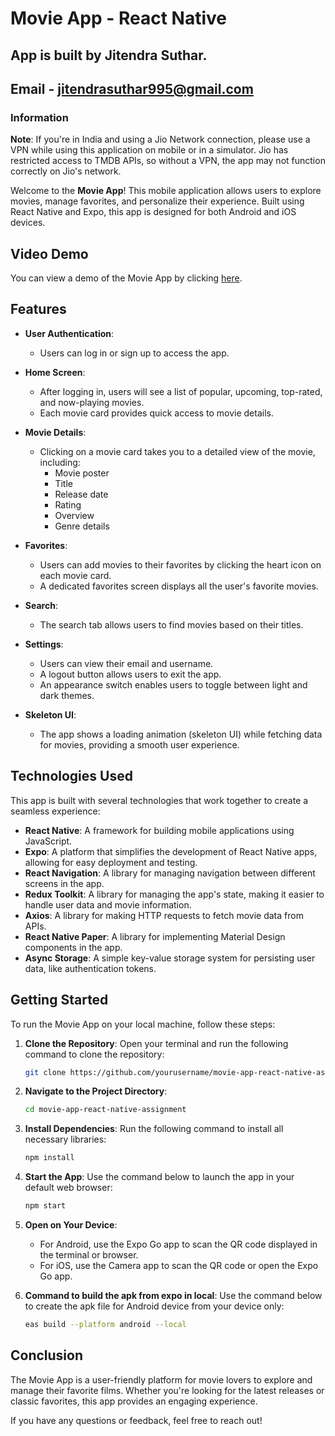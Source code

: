 # Movie App - React Native

## App is built by Jitendra Suthar.

## Email - jitendrasuthar995@gmail.com

### Information

**Note**: If you're in India and using a Jio Network connection, please use a VPN while using this application on mobile or in a simulator. Jio has restricted access to TMDB APIs, so without a VPN, the app may not function correctly on Jio's network.

Welcome to the **Movie App**! This mobile application allows users to explore movies, manage favorites, and personalize their experience. Built using React Native and Expo, this app is designed for both Android and iOS devices.

## Video Demo

You can view a demo of the Movie App by clicking [here](https://youtu.be/MuuuoNuUYyo?si=YF4hZritsbP0EAQi).

## Features

- **User Authentication**:
  - Users can log in or sign up to access the app.
- **Home Screen**:

  - After logging in, users will see a list of popular, upcoming, top-rated, and now-playing movies.
  - Each movie card provides quick access to movie details.

- **Movie Details**:

  - Clicking on a movie card takes you to a detailed view of the movie, including:
    - Movie poster
    - Title
    - Release date
    - Rating
    - Overview
    - Genre details

- **Favorites**:

  - Users can add movies to their favorites by clicking the heart icon on each movie card.
  - A dedicated favorites screen displays all the user's favorite movies.

- **Search**:

  - The search tab allows users to find movies based on their titles.

- **Settings**:

  - Users can view their email and username.
  - A logout button allows users to exit the app.
  - An appearance switch enables users to toggle between light and dark themes.

- **Skeleton UI**:
  - The app shows a loading animation (skeleton UI) while fetching data for movies, providing a smooth user experience.

## Technologies Used

This app is built with several technologies that work together to create a seamless experience:

- **React Native**: A framework for building mobile applications using JavaScript.
- **Expo**: A platform that simplifies the development of React Native apps, allowing for easy deployment and testing.
- **React Navigation**: A library for managing navigation between different screens in the app.
- **Redux Toolkit**: A library for managing the app's state, making it easier to handle user data and movie information.
- **Axios**: A library for making HTTP requests to fetch movie data from APIs.
- **React Native Paper**: A library for implementing Material Design components in the app.
- **Async Storage**: A simple key-value storage system for persisting user data, like authentication tokens.

## Getting Started

To run the Movie App on your local machine, follow these steps:

1. **Clone the Repository**:
   Open your terminal and run the following command to clone the repository:

   ```bash
   git clone https://github.com/yourusername/movie-app-react-native-assignment.git
   ```

2. **Navigate to the Project Directory**:

   ```bash
   cd movie-app-react-native-assignment
   ```

3. **Install Dependencies**:
   Run the following command to install all necessary libraries:

   ```bash
   npm install
   ```

4. **Start the App**:
   Use the command below to launch the app in your default web browser:

   ```bash
   npm start
   ```

5. **Open on Your Device**:

   - For Android, use the Expo Go app to scan the QR code displayed in the terminal or browser.
   - For iOS, use the Camera app to scan the QR code or open the Expo Go app.

6. **Command to build the apk from expo in local**:
   Use the command below to create the apk file for Android device from your device only:

   ```bash
   eas build --platform android --local
   ```

## Conclusion

The Movie App is a user-friendly platform for movie lovers to explore and manage their favorite films. Whether you're looking for the latest releases or classic favorites, this app provides an engaging experience.

If you have any questions or feedback, feel free to reach out!
